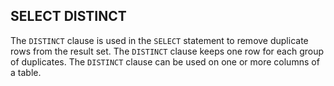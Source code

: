 ## SELECT DISTINCT

The `DISTINCT` clause is used in the `SELECT` statement to remove duplicate rows from the result set. The `DISTINCT` clause keeps one row for each group of duplicates. The `DISTINCT` clause can be used on one or more columns of a table.
